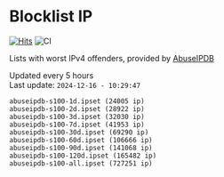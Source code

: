 # Blocklist IP

[![Hits](https://hits.seeyoufarm.com/api/count/incr/badge.svg?url=https%3A%2F%2Fgithub.com%2Fborestad%2Fblocklist-ip%2F&count_bg=%2379C83D&title_bg=%23555555&icon=&icon_color=%23E7E7E7&title=hits&edge_flat=false)](https://hits.seeyoufarm.com)  ![CI](https://img.shields.io/github/workflow/status/borestad/blocklist-ip/CI?style=flat-square)

Lists with worst IPv4 offenders, provided by [AbuseIPDB](https://www.abuseipdb.com/)

<!-- FOOTER-PLACEHOLDER -->
Updated every 5 hours<br>
Last update: `2024-12-16 - 10:29:47`
```
abuseipdb-s100-1d.ipset (24005 ip)
abuseipdb-s100-2d.ipset (28922 ip)
abuseipdb-s100-3d.ipset (32030 ip)
abuseipdb-s100-7d.ipset (41953 ip)
abuseipdb-s100-30d.ipset (69290 ip)
abuseipdb-s100-60d.ipset (106666 ip)
abuseipdb-s100-90d.ipset (141068 ip)
abuseipdb-s100-120d.ipset (165482 ip)
abuseipdb-s100-all.ipset (727251 ip)
```
